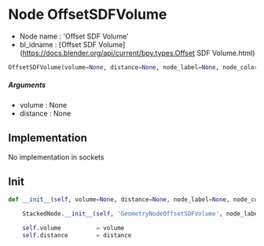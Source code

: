 # Node OffsetSDFVolume

- Node name : 'Offset SDF Volume'
- bl_idname : [Offset SDF Volume](https://docs.blender.org/api/current/bpy.types.Offset SDF Volume.html)


``` python
OffsetSDFVolume(volume=None, distance=None, node_label=None, node_color=None)
```
##### Arguments

- volume : None
- distance : None

## Implementation

No implementation in sockets

## Init

``` python
def __init__(self, volume=None, distance=None, node_label=None, node_color=None):

    StackedNode.__init__(self, 'GeometryNodeOffsetSDFVolume', node_label=node_label, node_color=node_color)

    self.volume          = volume
    self.distance        = distance
```
